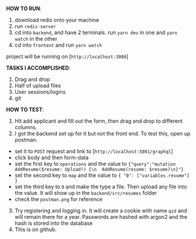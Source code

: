 **HOW TO RUN**:
1. download redis onto your machine
2. run `redis-server`
3. cd into `backend`, and have 2 terminals. run `yarn dev` in one and `yarn watch` in the other
4. cd into `frontent` and run `yarn watch`

project will be running on [`http://localhost:3000`]

**TASKS I ACCOMPLISHED**:
1. Drag and drop
2. Half of upload files
3. User sessions/logins
4. git

**HOW TO TEST**:
1. Hit add applicant and fill out the form, then drag and drop to different columns.
2. I got the backend set up for it but not the front end. To test this, open up postman.
  * set it to `POST` request and link to [`http://localhost:5001/graphql`]
  * click body and then form-data
  * set the first key to `operations` and the value to `{"query":"mutation AddResume($resume: Upload!) {\n  AddResume(resume: $resume)\n}"}`
  * set the second key to `map` and the value to `{ "0": ["variables.resume"] }`
  * set the third key to `0` and make the type a file. Then upload any file into the value. It will show up in the `backend/src/resumes` folder
  * check the `postman.png` for reference
3. Try registering and logging in. It will create a cookie with name `qid` and will remain there for a year. Passwords are hashed with argon2 and the hash is stored into the database
4. This is on github.
